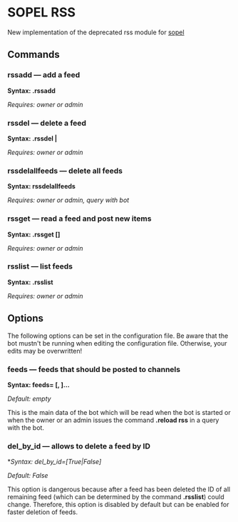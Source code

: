 # SOPEL RSS
New implementation of the deprecated rss module for [sopel](https://github.com/sopel-irc/sopel)

## Commands

### rssadd &mdash; add a feed

**Syntax: .rssadd <channel> <name> <url> <interval>**

*Requires: owner or admin*

### rssdel &mdash; delete a feed

**Syntax: .rssdel <id>|<name>**

*Requires: owner or admin*

### rssdelallfeeds &mdash; delete all feeds

**Syntax: rssdelallfeeds**

*Requires: owner or admin, query with bot*

### rssget &mdash; read a feed and post new items

**Syntax: .rssget <name> [<scope>]**

*Requires: owner or admin*

### rsslist &mdash; list feeds

**Syntax: .rsslist**

*Requires: owner or admin*

## Options

The following options can be set in the configuration file. Be aware that the bot mustn't be running when editing the configuration file. Otherwise, your edits may be overwritten!

### feeds &mdash; feeds that should be posted to channels

**Syntax: feeds=<channel1> <name1> <url1> <interval1>[,<channel2> <name2> <url2> <interval2>]...**

*Default: empty*

This is the main data of the bot which will be read when the bot is started or when the owner or an admin issues the command **.reload rss** in a query with the bot.

### del_by_id &mdash; allows to delete a feed by ID

**Syntax: del_by_id=[True|False]*

*Default: False*

This option is dangerous because after a feed has been deleted the ID of all remaining feed (which can be determined by the command **.rsslist**) could change. Therefore, this option is disabled by default but can be enabled for faster deletion of feeds.